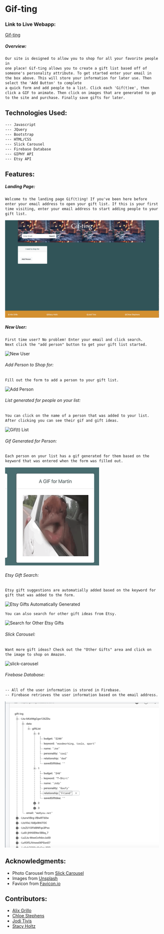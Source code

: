 # Gif-ting

### Link to Live Webapp:
[Gif-ting](https://stacyholtz6.github.io/Gif-ting/)

##### Overview:
```
Our site is designed to allow you to shop for all your favorite people in 
one place! Gif-ting allows you to create a gift list based off of someone's personality attribute. To get started enter your email in the box above. This will store your information for later use. Then select the 'Add Button' to complete
a quick form and add people to a list. Click each 'Gif(t)ee', then click a GIF to animate. Then click on images that are generated to go to the site and purchase. Finally save gifts for later.

```
## Technologies Used:
```
--- Javascript
--- JQuery
--- Bootstrap
--- HTML/CSS
--- Slick Carousel
--- Firebase Database
--- GIPHY API
--- Etsy API

```
## Features:

##### Landing Page:
```
Welcome to the landing page Gif(t)ing! If you've been here before enter your email address to open your gift list. If this is your first time visiting, enter your email address to start adding people to your gift list. 
```
![landingPage](assets/images/landingPage.png)


##### New User:
```
First time user? No problem! Enter your email and click search.
Next click the "add person" button to get your gift list started.
```
![New User](assets/images/newUser.gif)

###### Add Person to Shop for:
```
Fill out the form to add a person to your gift list.
```
![Add Person](assets/images/addPerson.gif)

###### List generated for people on your list:
```
You can click on the name of a person that was added to your list.
After clicking you can see their gif and gift ideas. 
```
![Gif(t) List](assets/images/giftList.gif)

###### Gif Generated for Person:
```
Each person on your list has a gif generated for them based on the keyword that was entered when the form was filled out. 
```
![gif](assets/images/generatedGif.gif)

###### Etsy Gift Search:
```
Etsy gift suggestions are automatially added based on the keyword for gift that was added to the form. 
```
![Etsy Gifts Automatically Generated](assets/images/generatedGifts.gif)


```
You can also search for other gift ideas from Etsy.
```
![Search for Other Etsy Gifts](assets/images/etsySearch.gif)

###### Slick Carousel:
```
Want more gift ideas? Check out the "Other Gifts" area and click on the image to shop on Amazon. 
```
![slick-carousel](assets/images/slick.gif)

###### Firebase Database:
```
-- All of the user information is stored in Firebase. 
-- Firebase retrieves the user information based on the email address. 
```
![Fire Base](assets/images/fireBase.png)

## Acknowledgments:
* Photo Carousel from [Slick Carousel](https://github.com/kenwheeler/slick)
* Images from [Unsplash](https://unsplash.com/)
* Favicon from [Favicon.io](https://favicon.io/)

## Contributors:
* [Alix Grillo](https://github.com/alixgrillo)
* [Chloe Stephens](https://github.com/chloe-design)
* [Jodi Tivis](https://github.com/joditivis)
* [Stacy Holtz](https://github.com/stacyholtz6)


